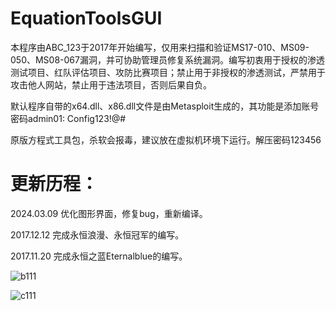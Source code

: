 # EquationToolsGUI


本程序由ABC_123于2017年开始编写，仅用来扫描和验证MS17-010、MS09-050、MS08-067漏洞，并可协助管理员修复系统漏洞。编写初衷用于授权的渗透测试项目、红队评估项目、攻防比赛项目；禁止用于非授权的渗透测试，严禁用于攻击他人网站，禁止用于违法项目，否则后果自负。

默认程序自带的x64.dll、x86.dll文件是由Metasploit生成的，其功能是添加账号密码admin01: Config123!@#

原版方程式工具包，杀软会报毒，建议放在虚拟机环境下运行。解压密码123456


更新历程：
==========================================

2024.03.09 优化图形界面，修复bug，重新编译。

2017.12.12 完成永恒浪漫、永恒冠军的编写。

2017.11.20 完成永恒之蓝Eternalblue的编写。

![b111](https://github.com/abc123info/EquationToolsGUI/assets/143333826/1f9b8306-d5f9-4ed8-843d-1c509250a65e)

![c111](https://github.com/abc123info/EquationToolsGUI/assets/143333826/e2405f64-4656-4709-8d8e-78ed74b51e34)


